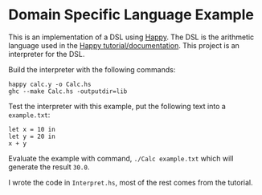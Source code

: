# Domain Specific Language Example

This is an implementation of a DSL using [Happy](https://www.haskell.org/happy/).
The DSL is the arithmetic language used in the [Happy tutorial/documentation](https://www.haskell.org/happy/doc/html/sec-using.html).
This project is an interpreter for the DSL.

Build the interpreter with the following commands:

```
happy calc.y -o Calc.hs
ghc --make Calc.hs -outputdir=lib
```

Test the interpreter with this example, put the following text into a `example.txt`:

```
let x = 10 in 
let y = 20 in 
x + y
```

Evaluate the example with command, `./Calc example.txt` which will generate the result `30.0`.

I wrote the code in `Interpret.hs`, most of the rest comes from the tutorial.
